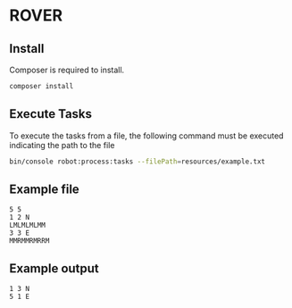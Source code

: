 # ROVER

## Install

Composer is required to install.

```bash
composer install
```

## Execute Tasks

To execute the tasks from a file, the following command must be executed indicating the path to the file

```bash
bin/console robot:process:tasks --filePath=resources/example.txt
```

## Example file

```
5 5
1 2 N
LMLMLMLMM
3 3 E
MMRMMRMRRM
```

## Example output

```
1 3 N
5 1 E
```
